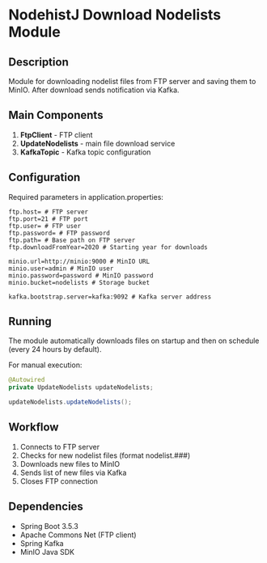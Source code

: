 # NodehistJ Download Nodelists Module

## Description

Module for downloading nodelist files from FTP server and saving them to MinIO. After download sends notification via Kafka.

## Main Components

1. **FtpClient** - FTP client
2. **UpdateNodelists** - main file download service
3. **KafkaTopic** - Kafka topic configuration

## Configuration

Required parameters in application.properties:

```properties
ftp.host= # FTP server
ftp.port=21 # FTP port
ftp.user= # FTP user
ftp.password= # FTP password
ftp.path= # Base path on FTP server
ftp.downloadFromYear=2020 # Starting year for downloads

minio.url=http://minio:9000 # MinIO URL
minio.user=admin # MinIO user
minio.password=password # MinIO password
minio.bucket=nodelists # Storage bucket

kafka.bootstrap.server=kafka:9092 # Kafka server address
```

## Running

The module automatically downloads files on startup and then on schedule (every 24 hours by default).

For manual execution:

```java
@Autowired
private UpdateNodelists updateNodelists;

updateNodelists.updateNodelists();
```

## Workflow

1. Connects to FTP server
2. Checks for new nodelist files (format nodelist.###)
3. Downloads new files to MinIO
4. Sends list of new files via Kafka
5. Closes FTP connection

## Dependencies

- Spring Boot 3.5.3
- Apache Commons Net (FTP client)
- Spring Kafka
- MinIO Java SDK
